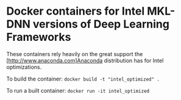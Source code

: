 # Docker containers for Intel MKL-DNN versions of Deep Learning Frameworks

These containers rely heavily on the great support the [http://www.anaconda.com]Anaconda distribution has for Intel optimizations.

To build the container:
`docker build -t "intel_optimized" .`

To run a built container:
`docker run -it intel_optimized`

